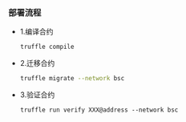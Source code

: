### 部署流程
- 1.编译合约
    ```bash
    truffle compile
    ```
- 2.迁移合约
    ```bash
    truffle migrate --network bsc
    ```
- 3.验证合约
    ```
    truffle run verify XXX@address --network bsc
    ```
